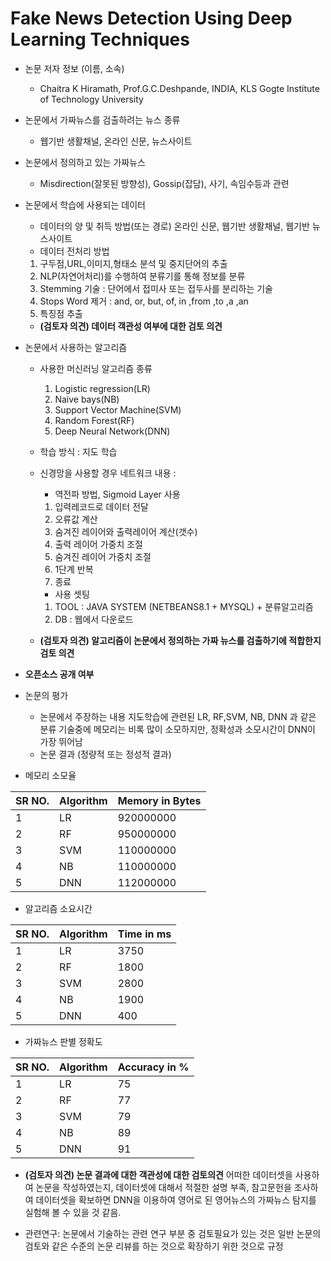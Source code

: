 # Fake News Detection Using Deep Learning Techniques
* 논문 저자 정보 (이름, 소속)
  - Chaitra K Hiramath, Prof.G.C.Deshpande, INDIA, KLS Gogte Institute of Technology University

* 논문에서 가짜뉴스를 검출하려는 뉴스 종류 
  - 웹기반 생활채널, 온라인 신문, 뉴스사이트
  
* 논문에서 정의하고 있는 가짜뉴스
  - Misdirection(잘못된 방향성), Gossip(잡담), 사기, 속임수등과 관련
  
* 논문에서 학습에 사용되는 데이터
  - 데이터의 양 및 취득 방법(또는 경로)
    온라인 신문, 웹기반 생활채널, 웹기반 뉴스사이트 
  - 데이터 전처리 방법
   1. 구두점,URL,이미지,형태소 분석 및 중지단어의 추출
   2. NLP(자연어처리)를 수행하여 분류기를 통해 정보를 분류
   3. Stemming 기술 : 단어에서 접미사 또는 접두사를 분리하는 기술
   4. Stops Word 제거 : and, or, but, of, in ,from ,to ,a ,an 
   5. 특징점 추출 
   
  -  **(검토자 의견) 데이터 객관성 여부에 대한 검토 의견**  
* 논문에서 사용하는 알고리즘  
  - 사용한 머신러닝 알고리즘 종류
    1. Logistic regression(LR)
    2. Naive bays(NB)
    3. Support Vector Machine(SVM)
    4. Random Forest(RF)
    5. Deep Neural Network(DNN)
    
  - 학습 방식 : 지도 학습
  - 신경망을 사용할 경우 네트워크 내용 : 
    * 역전파 방법, Sigmoid Layer 사용
     1. 입력레코드로 데이터 전달
     2. 오류값 계산
     3. 숨겨진 레이어와 출력레이어 계산(갯수)
     4. 출력 레이어 가중치 조절
     5. 숨겨진 레이어 가중치 조절
     6. 1단계 반복
     7. 종료
    * 사용 셋팅 
     1. TOOL : JAVA SYSTEM (NETBEANS8.1 + MYSQL) + 분류알고리즘
     2. DB : 웹에서 다운로드
     
  - **(검토자 의견) 알고리즘이 논문에서 정의하는 가짜 뉴스를 검출하기에 적합한지 검토 의견** 
* **오픈소스 공개 여부** 
* 논문의 평가
  - 논문에서 주장하는 내용 
    지도학습에 관련된 LR, RF,SVM, NB, DNN 과 같은 분류 기술중에 메모리는 비록 많이 소모하지만, 정확성과 소모시간이
    DNN이 가장 뛰어남
  - 논문 결과 (정량적 또는 정성적 결과)
 
 * 메모리 소모율 

|SR NO.|Algorithm|Memory in Bytes|
|------|---|---|
|1|LR|920000000|
|2|RF|950000000|
|3|SVM|110000000|
|4|NB|110000000|
|5|DNN|112000000|

 * 알고리즘 소요시간

|SR NO.|Algorithm|Time in ms|
|------|---|---|
|1|LR|3750|
|2|RF|1800|
|3|SVM|2800|
|4|NB|1900|
|5|DNN|400|
 
 * 가짜뉴스 판별 정확도

|SR NO.|Algorithm|Accuracy in %|
|------|---|---|
|1|LR|75|
|2|RF|77|
|3|SVM|79|
|4|NB|89|
|5|DNN|91|

  - **(검토자 의견) 논문 결과에 대한 객관성에 대한 검토의견** 
   어떠한 데이터셋을 사용하여 논문을 작성하였는지, 데이터셋에 대해서 적절한 설명 부족, 참고문헌을 조사하여 데이터셋을 확보하면
   DNN을 이용하여 영어로 된 영어뉴스의 가짜뉴스 탐지를 실험해 볼 수 있을 것 같음.
   
* 관련연구: 논문에서 기술하는 관련 연구 부분 중 검토필요가 있는 것은 일반 논문의 검토와 같은 수준의 논문 리뷰를 하는 것으로 
확장하기 위한 것으로 규정

